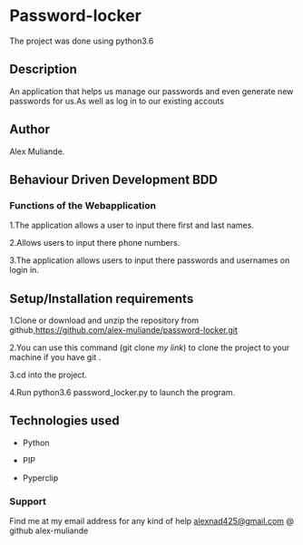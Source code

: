 # Password-locker
The project was done using python3.6

## Description
An application that helps us manage our passwords and even generate new passwords for us.As well as log in to our existing accouts


## Author
Alex Muliande.
## Behaviour Driven Development BDD 
### Functions of the Webapplication
1.The application allows a user to input there first and last names.

2.Allows users to input there phone numbers.

3.The application allows users to input there passwords and usernames on login in.


## Setup/Installation requirements
1.Clone or download and unzip the repository from github,https://github.com/alex-muliande/password-locker.git

2.You can use this command (git clone *my link*) to clone the project to your machine if you have git .

3.cd into the project.

4.Run python3.6 password_locker.py to launch the program.

## Technologies used
* Python

* PIP

* Pyperclip

### Support 

Find me at my email address for any kind of help alexnad425@gmail.com
@ github alex-muliande
